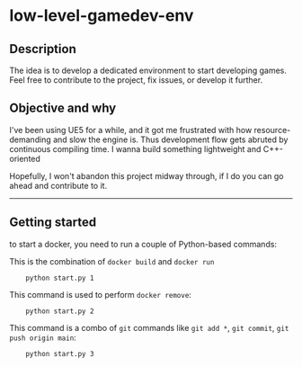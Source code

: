 # low-level-gamedev-env
## Description
The idea is to develop a dedicated environment to start developing games.
Feel free to contribute to the project, fix issues, or develop it further.

## Objective and why
I've been using UE5 for a while, and it got me frustrated with how resource-demanding and slow the engine is. 
Thus development flow gets abruted by continuous compiling time. I wanna build something lightweight and C++-oriented

Hopefully, I won't abandon this project midway through, if I do you can go ahead and contribute to it.

---
## Getting started
to start a docker, you need to run a couple of Python-based commands:

This is the combination of `docker build` and  `docker run`
```
    python start.py 1 
```
This command is used to perform `docker remove`:
```
    python start.py 2
```
This command is a combo of `git` commands like `git add *`, `git commit`, `git push origin main`:
```
    python start.py 3
```
